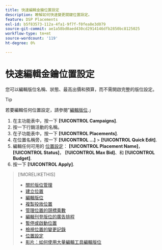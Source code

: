 ```yaml
---
title: 快速編輯金鑰位置設定
description: 瞭解如何快速變更關鍵位置設定。
feature: DSP Placements
exl-id: b5f83573-112a-4fa1-9f7f-f0fea8e3d079
source-git-commit: ae1a58bd0aed430cd2914146dfb2850bc8125025
workflow-type: tm+mt
source-wordcount: '119'
ht-degree: 0%

---
```


# 快速編輯金鑰位置設定

<!-- Some placements don't have this option. Clarify which placement types aren't eligible -- is it PG placements, or all placements using private inventory? And anything else? -->

您可以編輯版位名稱、狀態、最高出價和預算，而不需開啟完整的版位設定。

>[!TIP]
>
> 若要編輯任何位置設定，請參閱&quot;[編輯版位](/help/dsp/campaign-management/placements/placement-edit.md).」

1. 在主功能表中，按一下 **[!UICONTROL Campaigns]**.
1. 按一下行銷活動的名稱。
1. 在子功能表中，按一下 **[!UICONTROL Placements]**.
1. 在位置名稱旁，按一下  **[!UICONTROL ...]** > **[!UICONTROL Quick Edit]**.
1. 編輯任何可用的 [位置設定](placement-settings.md)：  **[!UICONTROL Placement Name]**， **[!UICONTROL Status]**， **[!UICONTROL Max Bid]**、和 **[!UICONTROL Budget]**.
1. 按一下 **[!UICONTROL Apply]**.

>[!MORELIKETHIS]
>
>* [關於版位管理](placement-about.md)
>* [建立位置](placement-create.md)
>* [編輯版位](placement-edit.md)
>* [複製投放位置](placement-duplicate.md)
>* [管理位置的競標乘數](placement-manage-bid-multipliers.md)
>* [編輯刊登版位的廣告排程](placement-edit-ad-schedule.md)
>* [暫停或啟動位置](placement-pause-activate.md)
>* [檢視位置的變更記錄](placement-change-log.md)
>* [位置設定](placement-settings.md)
>* [影片：如何使用大量編輯工具編輯版位](https://experienceleague.adobe.com/docs/advertising-learn/tutorials/dsp/bulk-edit-placement-tools.html)
